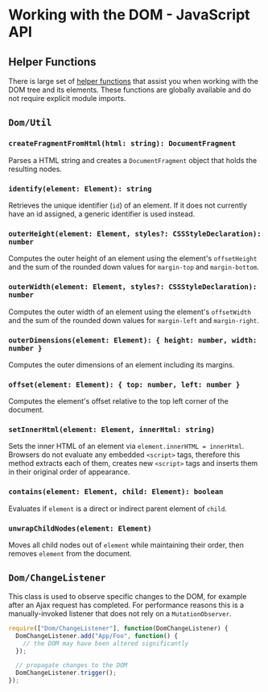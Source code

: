 # Working with the DOM - JavaScript API

## Helper Functions

There is large set of [helper functions](helper-functions.md) that assist
you when working with the DOM tree and its elements. These functions are globally
available and do not require explicit module imports.

## `Dom/Util`

### `createFragmentFromHtml(html: string): DocumentFragment`

Parses a HTML string and creates a `DocumentFragment` object that holds the
resulting nodes.

### `identify(element: Element): string`

Retrieves the unique identifier (`id`) of an element. If it does not currently
have an id assigned, a generic identifier is used instead.

### `outerHeight(element: Element, styles?: CSSStyleDeclaration): number`

Computes the outer height of an element using the element's `offsetHeight` and
the sum of the rounded down values for `margin-top` and `margin-bottom`.

### `outerWidth(element: Element, styles?: CSSStyleDeclaration): number`

Computes the outer width of an element using the element's `offsetWidth` and
the sum of the rounded down values for `margin-left` and `margin-right`.

### `outerDimensions(element: Element): { height: number, width: number }`

Computes the outer dimensions of an element including its margins.

### `offset(element: Element): { top: number, left: number }`

Computes the element's offset relative to the top left corner of the document.

### `setInnerHtml(element: Element, innerHtml: string)`

Sets the inner HTML of an element via `element.innerHTML = innerHtml`. Browsers
do not evaluate any embedded `<script>` tags, therefore this method extracts each
of them, creates new `<script>` tags and inserts them in their original order of
appearance.

### `contains(element: Element, child: Element): boolean`

Evaluates if `element` is a direct or indirect parent element of `child`.

### `unwrapChildNodes(element: Element)`

Moves all child nodes out of `element` while maintaining their order, then removes
`element` from the document.

## `Dom/ChangeListener`

This class is used to observe specific changes to the DOM, for example after an
Ajax request has completed. For performance reasons this is a manually-invoked
listener that does not rely on a `MutationObserver`.

```js
require(["Dom/ChangeListener"], function(DomChangeListener) {
  DomChangeListener.add("App/Foo", function() {
    // the DOM may have been altered significantly
  });

  // propagate changes to the DOM
  DomChangeListener.trigger();
});
```
